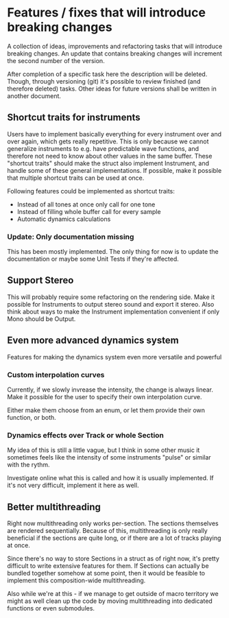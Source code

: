 # Features / fixes that will introduce breaking changes

A collection of ideas, improvements and refactoring tasks that will introduce
breaking changes. An update that contains breaking changes will increment the
second number of the version.

After completion of a specific task here the description will be deleted.
Though, through versioning (git) it's possible to review finished (and therefore
deleted) tasks. Other ideas for future versions shall be written in another
document.

## Shortcut traits for instruments

Users have to implement basically everything for every instrument over and over
again, which gets really repetitive. This is only because we cannot generalize
instruments to e.g. have predictable wave functions, and therefore not need to
know about other values in the same buffer. These "shortcut traits" should make
the struct also implement Instrument, and handle some of these general
implementations. If possible, make it possible that multiple shortcut traits
can be used at once.

Following features could be implemented as shortcut traits:

- Instead of all tones at once only call for one tone
- Instead of filling whole buffer call for every sample
- Automatic dynamics calculations

### Update: Only documentation missing

This has been mostly implemented. The only thing for now is to update the
documentation or maybe some Unit Tests if they're affected.

## Support Stereo

This will probably require some refactoring on the rendering side. Make it
possible for Instruments to output stereo sound and export it stereo. Also think
about ways to make the Instrument implementation convenient if only Mono should
be Output.

## Even more advanced dynamics system

Features for making the dynamics system even more versatile and powerful

### Custom interpolation curves

Currently, if we slowly invrease the intensity, the change is always linear.
Make it possible for the user to specify their own interpolation curve.

Either make them choose from an enum, or let them provide their own function,
or both.

### Dynamics effects over Track or whole Section

My idea of this is still a little vague, but I think in some other music it
sometimes feels like the intensity of some instruments "pulse" or similar with
the rythm.

Investigate online what this is called and how it is usually implemented. If
it's not very difficult, implement it here as well.

## Better multithreading

Right now multithreading only works per-section. The sections themselves are
rendered sequentially. Because of this, multithreading is only really beneficial
if the sections are quite long, or if there are a lot of tracks playing at once.

Since there's no way to store Sections in a struct as of right now, it's pretty
difficult to write extensive features for them. If Sections can actually be
bundled together somehow at some point, then it would be feasible to implement
this composition-wide multithreading.

Also while we're at this - if we manage to get outside of macro territory we
might as well clean up the code by moving multithreading into dedicated
functions or even submodules.
